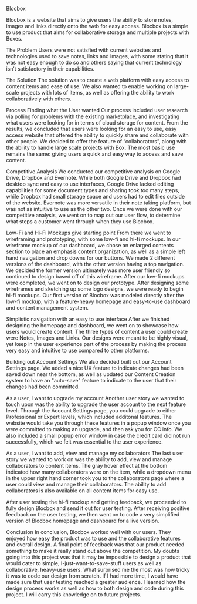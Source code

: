 Blocbox

Blocbox is a website that aims to give users the ability to store notes, images and links directly onto the web for easy access. Blocbox is a simple to use product that aims for collaborative storage and multiple projects with Boxes.

The Problem
Users were not satisfied with current websites and technologies used to save notes, links and images, with some stating that it was not easy enough to do so and others saying that current technology isn’t satisfactory in their capabilities.

The Solution
The solution was to create a web platform with easy access to content items and ease of use. We also wanted to enable working on large-scale projects with lots of items, as well as offering the ability to work collaboratively with others.

Process
Finding what the User wanted
Our process included user research via polling for problems with the existing marketplace, and investigating what users were looking for in terms of cloud storage for content.
From the results, we concluded that users were looking for an easy to use, easy access website that offered the ability to quickly share and collaborate with other people. We decided to offer the feature of “collaborators”, along with the ability to handle large scale projects with Box. The most basic use remains the same: giving users a quick and easy way to access and save content.

Competitive Analysis
We conducted our competitive analysis on Google Drive, Dropbox and Evernote. While both Google Drive and Dropbox had desktop sync and easy to use interfaces, Google Drive lacked editing capabilities for some document types and sharing took too many steps, while Dropbox had small storage space and users had to edit files outside of the website. Evernote was more versatile in their note taking platform, but was not as intuitive to use as the other two.
Once we were done with our competitive analysis, we went on to map out our user flow, to determine what steps a customer went through when they use Blocbox.

Low-Fi and Hi-Fi Mockups give starting point
From there we went to wireframing and prototyping, with some low-fi and hi-fi mockups.
In our wireframe mockup of our dashboard, we chose an enlarged contents section to place an emphasis content organization, as well as a simple left hand navigation and drop downs for our buttons. We made 2 different versions of the dashboard, with the other version having a top navigation. We decided the former version ultimately was more user friendly so continued to design based off of this wireframe.
After our low-fi mockups were completed, we went on to design our prototype. After designing some wireframes and sketching up some logo designs, we were ready to begin hi-fi mockups. Our first version of Blocbox was modeled directly after the low-fi mockup, with a feature-heavy homepage and easy-to-use dashboard and content management system.

Simplistic navigation with an easy to use interface
After we finished designing the homepage and dashboard, we went on to showcase how users would create content. The three types of content a user could create were Notes, Images and Links. Our designs were meant to be highly visual, yet keep in the user experience part of the process by making the process very easy and intuitive to use compared to other platforms.

Building out Account Settings
We also decided built out our Account Settings page. We added a nice UX feature to indicate changes had been saved down near the bottom, as well as updated our Content Creation system to have an "auto-save" feature to indicate to the user that their changes had been committed.

As a user, I want to upgrade my account
Another user story we wanted to touch upon was the ability to upgrade the user account to the next feature level. Through the Account Settings page, you could upgrade to either Professional or Expert levels, which included additonal features. The website would take you through these features in a popup window once you were committed to making an upgrade, and then ask you for CC info. We also included a small popup error window in case the credit card did not run successfully, which we felt was essential to the user experience.

As a user, I want to add, view and manage my collaborators
The last user story we wanted to work on was the ability to add, view and manage collaborators to content items. The gray hover effect at the bottom indicated how many collaborators were on the item, while a dropdown menu in the upper right hand corner took you to the collaborators page where a user could view and manage their collaborators. The ability to add collaborators is also available on all content items for easy use.

After user testing the hi-fi mockup and getting feedback, we proceeded to fully design Blocbox and send it out for user testing. After receiving positive feedback on the user testing, we then went on to code a very simplified version of Blocbox homepage and dashboard for a live version.

Conclusion
In conclusion, Blocbox worked well with our users. They enjoyed how easy the product was to use and the collaborative features and overall design. A final point of feedback was that our product needed something to make it really stand out above the competition. My doubts going into this project was that it may be impossible to design a product that would cater to simple, I-just-want-to-save-stuff users as well as collaborative, heavy-use users. What surprised me the most was how tricky it was to code our design from scratch. If I had more time, I would have made sure that user testing reached a greater audience. I learned how the design process works as well as how to both design and code during this project. I will carry this knowledge on to future projects.
